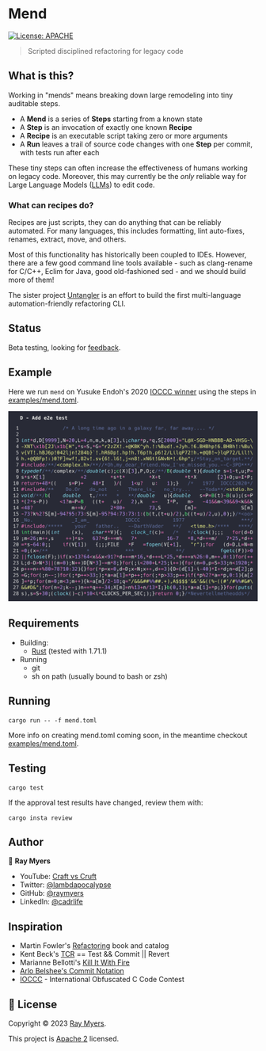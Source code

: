 # Mend
[![License: APACHE](https://img.shields.io/github/license/craftvscruft/mend)](https://github.com/craftvscruft/mend/blob/main/LICENSE)

> Scripted disciplined refactoring for legacy code

## What is this?
Working in "mends" means breaking down large remodeling into tiny auditable steps. 

* A **Mend** is a series of **Steps** starting from a known state
* A **Step** is an invocation of exactly one known **Recipe**
* A **Recipe** is an executable script taking zero or more arguments
* A **Run** leaves a trail of source code changes with one **Step** per commit, with tests run after each

These tiny steps can often increase the effectiveness of humans working on legacy code.
Moreover, this may currently be the _only_ reliable way for Large Language Models
([LLMs](https://learnprompting.org/docs/basics/intro))
to edit code.

### What can recipes do?

Recipes are just scripts, they can do anything that can be reliably automated. For many languages, this includes 
formatting, lint auto-fixes, renames, extract, move, and others.

Most of this functionality has historically been coupled to IDEs. However, there are a few good 
command line tools available - such as clang-rename for C/C++, Eclim for Java, good old-fashioned sed - and we should build more of them!

The sister project [Untangler](https://github.com/craftvscruft/untangler) is an effort to build the first multi-language automation-friendly refactoring CLI.

## Status

Beta testing, looking for [feedback](https://github.com/craftvscruft/mend/issues/1).

## Example

Here we run `mend` on Yusuke Endoh's 2020 [IOCCC winner](https://www.ioccc.org/2020/endoh2/index.html)
using the steps in [examples/mend.toml](examples/mend.toml).

![code refactoring animation](doc/animation-endoh2.gif)




## Requirements

* Building: 
  * [Rust](https://www.rust-lang.org/) (tested with 1.71.1)
* Running
  * git
  * sh on path (usually bound to bash or zsh)

## Running

```
cargo run -- -f mend.toml
```
More info on creating mend.toml coming soon, in the meantime checkout [examples/mend.toml](examples/mend.toml).


## Testing

```
cargo test
```

If the approval test results have changed, review them with:
```
cargo insta review
```

## Author

👤 **Ray Myers**

* YouTube: [Craft vs Cruft](https://www.youtube.com/channel/UC4nEbAo5xFsOZDk2v0RIGHA)
* Twitter: [@lambdapocalypse](https://twitter.com/lambdapocalypse)
* GitHub: [@raymyers](https://github.com/raymyers)
* LinkedIn: [@cadrlife](https://linkedin.com/in/cadrlife)

## Inspiration

* Martin Fowler's [Refactoring](https://refactoring.com) book and catalog
* Kent Beck's [TCR](https://medium.com/p/870bbd756864) == Test && Commit || Revert
* Marianne Bellotti's [Kill It With Fire](https://nostarch.com/kill-it-fire)
* [Arlo Belshee's Commit Notation](https://github.com/RefactoringCombos/ArlosCommitNotation)
* [IOCCC](https://www.ioccc.org) - International Obfuscated C Code Contest


## 📝 License

Copyright © 2023 [Ray Myers](https://github.com/raymyers).

This project is [Apache 2](https://www.apache.org/licenses/LICENSE-2.0) licensed.
